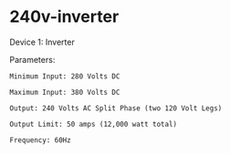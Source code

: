 # 240v-inverter

Device 1: Inverter

  Parameters:

    Minimum Input: 280 Volts DC 

    Maximum Input: 380 Volts DC

    Output: 240 Volts AC Split Phase (two 120 Volt Legs)

    Output Limit: 50 amps (12,000 watt total)

    Frequency: 60Hz


